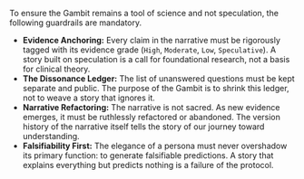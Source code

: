 To ensure the Gambit remains a tool of science and not speculation, the following guardrails are mandatory.

*   **Evidence Anchoring:** Every claim in the narrative must be rigorously tagged with its evidence grade (`High`, `Moderate`, `Low`, `Speculative`). A story built on speculation is a call for foundational research, not a basis for clinical theory.
*   **The Dissonance Ledger:** The list of unanswered questions must be kept separate and public. The purpose of the Gambit is to shrink this ledger, not to weave a story that ignores it.
*   **Narrative Refactoring:** The narrative is not sacred. As new evidence emerges, it must be ruthlessly refactored or abandoned. The version history of the narrative itself tells the story of our journey toward understanding.
*   **Falsifiability First:** The elegance of a persona must never overshadow its primary function: to generate falsifiable predictions. A story that explains everything but predicts nothing is a failure of the protocol.